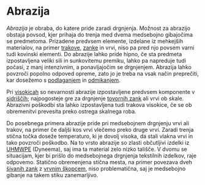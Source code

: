# Abrazija

_Abrazija_ je obraba, do katere pride zaradi drgnjenja. Možnost za abrazijo obstaja povsod, kjer prihaja do trenja med dvema medsebojno gibajočima se predmetoma. Prizadene predvsem elemente, izdelane iz mehkejših materialov, na primer [trakove](trak), [zanke](neskoncna-zanka) in vrvi, niso pa pred njo povsem varni tudi kovinski elementi. Do abrazije lahko pride hipno, če sta predmeta izpostavljena veliki sili in sunkovitemu premiku, lahko pa napreduje tudi počasi, z manj intenzivnim, a ponavljajočim se drgnjenjem. Abrazija lahko povzroči popolno odpoved opreme, zato jo je treba na vsak način preprečiti, kar dosežemo s [podlaganjem](podloga) in [odmikanjem](a-okvir).

Pri [visokicah](visokica) so nevarnosti abrazije izpostavljene predvsem komponente v [sidriščih](sidrisce); najpogosteje gre za drgnjenje [tovornih zank](tovorna-zanka) ali vrvi ob skale. Abrazivni poškodbi sta lahko izpostavljena tudi trakova visokice, če se ob obremenitvi prevesita preko ostrega skalnega roba.

Do posebnega primera abrazije pride pri medsebojnem drgnjenju vrvi ali trakov, na primer če daljši kos vrvi vlečemo preko druge vrvi. Zaradi trenja stična točka doseže temperaturo, ki je dovolj visoka, da stali vlakna vrvi in tako povzroči poškodbo. Na to vrsto abrazije so zlasti občutljivi izdelki iz [UHMWPE](https://en.wikipedia.org/wiki/UHMWPE) (Dyneema), saj ima ta material zelo nizko tališče. V dvomu se situacijam, kjer bi prišlo do medsebojnega drgnjenja tekstilnih izdelkov, raje odpovemo. Statično obremenjena stična mesta, na primer povezava dveh [šivanih zank](sivana-zanka) z [vrvnim škopcem](vrvni-skopec), niso problematična, saj je medsebojno gibanje na takem stiku zanemarljivo.
